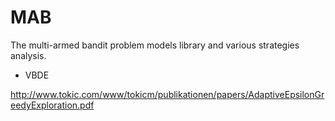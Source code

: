 # MAB
The multi-armed bandit problem models library and various strategies analysis.



- VBDE

http://www.tokic.com/www/tokicm/publikationen/papers/AdaptiveEpsilonGreedyExploration.pdf